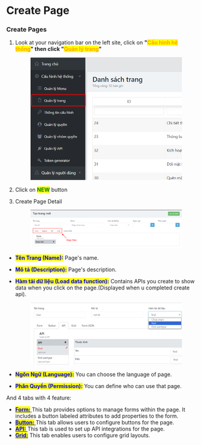 # Create Page

### Create Pages

1.  Look at  your navigation bar on the left site, click on **"**<mark style="color:orange;">**Cấu hình hệ thống**</mark>**" then click "**<mark style="color:orange;">**Quản lý trang**</mark>**"**

    <figure><img src="../.gitbook/assets/image (36).png" alt=""><figcaption></figcaption></figure>
2. Click on <mark style="color:green;">**NEW**</mark> button&#x20;
3.  Create Page Detail

    <figure><img src="../.gitbook/assets/image (38).png" alt=""><figcaption></figcaption></figure>

* <mark style="color:blue;">**Tên Trang (Name):**</mark> Page's name.
* <mark style="color:blue;">**Mô tả (Description):**</mark> Page's description.
*   <mark style="color:blue;">**Hàm tải dữ liệu (Load data function):**</mark> Contains APIs you create to show data when you click on the page.(Displayed when u completed create api).&#x20;

    <figure><img src="../../README.md/.gitbook/assets/image (17).png" alt=""><figcaption></figcaption></figure>
* <mark style="color:blue;">**Ngôn Ngữ (Language):**</mark> You can choose the language of page.
* <mark style="color:blue;">**Phân Quyền (Permission):**</mark> You can define who can use that page.

&#x20; And 4 tabs with 4 feature:

* [<mark style="color:blue;">**Form:**</mark> ](create-page-form.md)This tab provides options to manage forms within the page. It includes a button labeled attributes  to add properties to the form.
* [<mark style="color:blue;">**Button:**</mark> ](create-page-button.md)This tab allows users to configure buttons for the page.
* [<mark style="color:blue;">**API:**</mark> ](create-page-api.md)This tab is used to set up API integrations for the page.
* [<mark style="color:blue;">**Grid:**</mark>](create-page-grid.md) This tab enables users to configure grid layouts.


